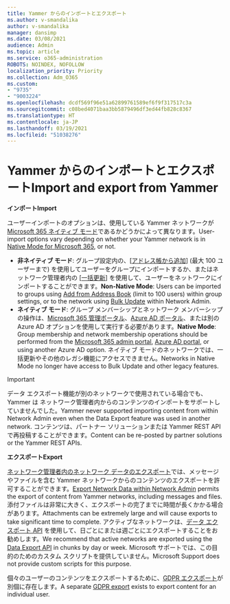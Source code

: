 ```yaml
---
title: Yammer からのインポートとエクスポート
ms.author: v-smandalika
author: v-smandalika
manager: dansimp
ms.date: 03/08/2021
audience: Admin
ms.topic: article
ms.service: o365-administration
ROBOTS: NOINDEX, NOFOLLOW
localization_priority: Priority
ms.collection: Adm_O365
ms.custom:
- "9735"
- "9003224"
ms.openlocfilehash: dcdf569f96e51a62899761589ef6f9f317517c3a
ms.sourcegitcommit: c08bed4071baa3bb5879496df3ed44fb828c8367
ms.translationtype: HT
ms.contentlocale: ja-JP
ms.lasthandoff: 03/19/2021
ms.locfileid: "51038276"
---
```

# <a name="import-and-export-from-yammer"></a><span data-ttu-id="b93ca-102">Yammer からのインポートとエクスポート</span><span class="sxs-lookup"><span data-stu-id="b93ca-102">Import and export from Yammer</span></span>

<span data-ttu-id="b93ca-103">**インポート**</span><span class="sxs-lookup"><span data-stu-id="b93ca-103">**Import**</span></span>

<span data-ttu-id="b93ca-104">ユーザーインポートのオプションは、使用している Yammer ネットワークが [Microsoft 365 ネイティブ モード](https://docs.microsoft.com/yammer/configure-your-yammer-network/overview-native-mode)であるかどうかによって異なります。</span><span class="sxs-lookup"><span data-stu-id="b93ca-104">User-import options vary depending on whether your Yammer network is in [Native Mode for Microsoft 365](https://docs.microsoft.com/yammer/configure-your-yammer-network/overview-native-mode), or not.</span></span>

- <span data-ttu-id="b93ca-105">**非ネイティブ モード**: グループ設定内の、[[アドレス帳から追加](https://support.microsoft.com/office/manage-yammer-community-members-75253554-d0f3-4148-b835-e6a9a8a0c294)] (最大 100 ユーザーまで) を使用してユーザーをグループにインポートするか、またはネットワーク管理者内の [[一括更新](https://docs.microsoft.com/yammer/manage-yammer-users/add-block-or-remove-users)] を使用して、ユーザーをネットワークにインポートすることができます。</span><span class="sxs-lookup"><span data-stu-id="b93ca-105">**Non-Native Mode**: Users can be imported to groups using [Add from Address Book](https://support.microsoft.com/office/manage-yammer-community-members-75253554-d0f3-4148-b835-e6a9a8a0c294) (limit to 100 users) within group settings, or to the network using [Bulk Update](https://docs.microsoft.com/yammer/manage-yammer-users/add-block-or-remove-users) within Network Admin.</span></span>
- <span data-ttu-id="b93ca-106">**ネイティブ モード**: グループ メンバーシップとネットワーク メンバーシップの操作は、[Microsoft 365 管理ポータル](https://docs.microsoft.com/microsoft-365/admin/add-users)、[Azure AD ポータル](https://docs.microsoft.com/azure/active-directory/fundamentals/add-users-azure-active-directory)、または別の Azure AD オプションを使用して実行する必要があります。</span><span class="sxs-lookup"><span data-stu-id="b93ca-106">**Native Mode**: Group membership and network membership operations should be performed from the [Microsoft 365 admin portal](https://docs.microsoft.com/microsoft-365/admin/add-users), [Azure AD portal](https://docs.microsoft.com/azure/active-directory/fundamentals/add-users-azure-active-directory), or using another Azure AD option.</span></span> <span data-ttu-id="b93ca-107">ネイティブ モードのネットワークでは、一括更新やその他のレガシ機能にアクセスできません。</span><span class="sxs-lookup"><span data-stu-id="b93ca-107">Networks in Native Mode no longer have access to Bulk Update and other legacy features.</span></span>

> [!IMPORTANT]
> <span data-ttu-id="b93ca-108">データ エクスポート機能が別のネットワークで使用されている場合でも、Yammer は ネットワーク管理者内からのコンテンツのインポートをサポートしていませんでした。</span><span class="sxs-lookup"><span data-stu-id="b93ca-108">Yammer never supported importing content from within Network Admin even when the Data Export feature was used in another network.</span></span> <span data-ttu-id="b93ca-109">コンテンツは、パートナー ソリューションまたは Yammer REST API で再投稿することができます。</span><span class="sxs-lookup"><span data-stu-id="b93ca-109">Content can be re-posted by partner solutions or the Yammer REST APIs.</span></span>

<span data-ttu-id="b93ca-110">**エクスポート**</span><span class="sxs-lookup"><span data-stu-id="b93ca-110">**Export**</span></span>

<span data-ttu-id="b93ca-111">[ネットワーク管理者内のネットワーク データのエクスポート](https://docs.microsoft.com/yammer/manage-security-and-compliance/export-yammer-enterprise-data)では、メッセージやファイルを含む Yammer ネットワークからのコンテンツのエクスポートを許可することができます。</span><span class="sxs-lookup"><span data-stu-id="b93ca-111">[Export Network Data within Network Admin](https://docs.microsoft.com/yammer/manage-security-and-compliance/export-yammer-enterprise-data) permits the export of content from Yammer networks, including messages and files.</span></span> <span data-ttu-id="b93ca-112">添付ファイルは非常に大きく、エクスポートの完了までに時間が長くかかる場合があります。</span><span class="sxs-lookup"><span data-stu-id="b93ca-112">Attachments can be extremely large and will cause exports to take significant time to complete.</span></span> <span data-ttu-id="b93ca-113">アクティブなネットワークは、[データ エクスポート API](https://developer.yammer.com/docs/data-export-api) を使用して、日ごとにまたは週ごとにエクスポートすることをお勧めします。</span><span class="sxs-lookup"><span data-stu-id="b93ca-113">We recommend that active networks are exported using the [Data Export API](https://developer.yammer.com/docs/data-export-api) in chunks by day or week.</span></span> <span data-ttu-id="b93ca-114">Microsoft サポートでは、この目的のためのカスタム スクリプトを提供していません。</span><span class="sxs-lookup"><span data-stu-id="b93ca-114">Microsoft Support does not provide custom scripts for this purpose.</span></span>

<span data-ttu-id="b93ca-115">個々のユーザーのコンテンツをエクスポートするために、[GDPR エクスポート](https://docs.microsoft.com/yammer/manage-security-and-compliance/gdpr-requests-in-yammer-enterprise)が別個に存在します。</span><span class="sxs-lookup"><span data-stu-id="b93ca-115">A separate [GDPR export](https://docs.microsoft.com/yammer/manage-security-and-compliance/gdpr-requests-in-yammer-enterprise) exists to export content for an individual user.</span></span>